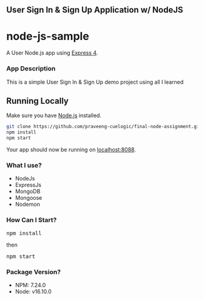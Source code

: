 ## User Sign In & Sign Up Application w/ NodeJS

# node-js-sample

A User Node.js app using [Express 4](http://expressjs.com/).

### App Description
This is a simple User Sign In & Sign Up demo project using all I learned

## Running Locally

Make sure you have [Node.js](http://nodejs.org/) installed.

```sh
git clone https://github.com/praveeng-cuelogic/final-node-assignment.git # or clone your own fork
npm install
npm start
```

Your app should now be running on [localhost:8088](http://localhost:8088/).

### What I use?
- NodeJs
- ExpressJs
- MongoDB
- Mongoose
- Nodemon

### How Can I Start?

<pre>npm install</pre>
then
<pre>npm start</pre>

### Package Version?
- NPM: 7.24.0
- Node: v16.10.0